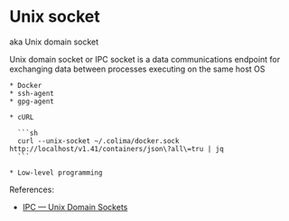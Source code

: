 # Unix socket

aka Unix domain socket

Unix domain socket or IPC socket is a data communications endpoint for exchanging data between processes executing on the same host OS

~~~admonish example title="Example applications"
* Docker
* ssh-agent
* gpg-agent
~~~

~~~admonish example title="Unix socket client"
* cURL

  ```sh
  curl --unix-socket ~/.colima/docker.sock http://localhost/v1.41/containers/json\?all\=tru | jq
  ```

* Low-level programming
~~~

References:
* [IPC — Unix Domain Sockets](https://goodyduru.github.io/os/2023/10/03/ipc-unix-domain-sockets.html)
